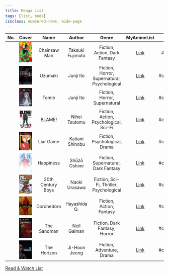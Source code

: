 ```yaml
---
title: Manga List
tags: [list, book]
cssclass: numbered-rows, wide-page
---
```


| No. |                         Cover                          |       Name        |      Author      |                    Genre                     |                              MyAnimeList                               |   Status   |
|:---:|:------------------------------------------------------:|:-----------------:|:----------------:|:--------------------------------------------:|:----------------------------------------------------------------------:|:----------:|
|     |      ![Chainsaw Man\|72](images/chainsaw-man.jpg)      |   Chainsaw Man    | Taksuki Fujimoto |        Fiction, Action, Dark Fantasy         |       [Link](https://myanimelist.net/manga/116778/Chainsaw_Man)        |  #ongoing  |
|     |           ![Uzumaki\|72](images/uzumaki.jpg)           |      Uzumaki      |    Junji Ito     | Fiction, Horror, Supernatural, Psychological |           [Link](https://myanimelist.net/manga/436/Uzumaki)            | #completed |
|     |            ![Tomie\|72](images/tomie.jpeg)             |       Tomie       |    Junji Ito     |        Fiction, Horror, Supernatural         |            [Link](https://myanimelist.net/manga/912/Tomie)             | #completed |
|     |             ![BLAME!\|72](images/blame.jpg)             |      BLAME!       |  Nihei Tsutomu   |    Fiction, Action, Psychological, Sci-Fi    |            [Link](https://myanimelist.net/manga/149/Blame)             | #completed |
|     |         ![Liar Game\|72](images/liar-game.jpg)         |     Liar Game     | Kaitani Shinobu  |        Fiction, Psychological, Drama         |          [Link](https://myanimelist.net/manga/1649/Liar_Game)          | #completed |
|     |         ![Happiness\|72](images/happiness.jpg)         |     Happiness     |   Shūzō Oshimi   |     Fiction, Supernatural, Dark Fantasy      |         [Link](https://myanimelist.net/manga/85173/Happiness)          | #completed |
|     | ![20th Century Boys\|72](images/20th-century-boys.jpg) | 20th Century Boys |  Naoki Urasawa   |   Fiction, Sci-Fi, Thriller, Psychological   |       [Link](https://myanimelist.net/manga/3/20th_Century_Boys)        | #completed |
|     |        ![Dorohedoro\|72](images/dorohedoro.jpg)        |    Dorohedoro     |   Hayashida Q.   |           Fiction, Action, Fantasy           |         [Link](https://myanimelist.net/manga/1133/Dorohedoro)          | #completed |
|     |       ![The Sandman\|72](images/the-sandman.jpg)       |    The Sandman    |   Neil Gaiman    |        Fiction, Dark Fantasy, Horror         | [Link](https://www.goodreads.com/book/show/23753.The_Absolute_Sandman) | #completed |
|     |       ![The Horizon\|72](images/the-horizon.jpg)       |    The Horizon    |  Ji-Hoon Jeong   |          Fiction, Adventure, Drama           |        [Link](https://myanimelist.net/manga/125036/The_Horizon)        | #completed | 

[Read & Watch List](../Read%20&%20Watch%20List.md)